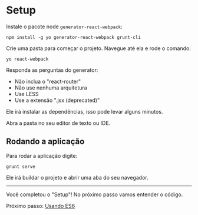 # Setup

Instale o pacote node `generator-react-webpack`:

```
npm install -g yo generator-react-webpack grunt-cli
```

Crie uma pasta para começar o projeto. Navegue até ela e rode o comando:

```
yo react-webpack
```

Responda as perguntas do generator:

- Não inclua o "react-router"
- Não use nenhuma arquitetura
- Use LESS
- Use a extensão ".jsx (deprecated)"

Ele irá instalar as dependências, isso pode levar alguns minutos.

Abra a pasta no seu editor de texto ou IDE.

## Rodando a aplicação

Para rodar a aplicação digite:

```
grunt serve
```

Ele irá buildar o projeto e abrir uma aba do seu navegador.

---

Você completou o "Setup"! No próximo passo vamos entender o código.

Próximo passo: [Usando ES6](2-usando-es6.md)
